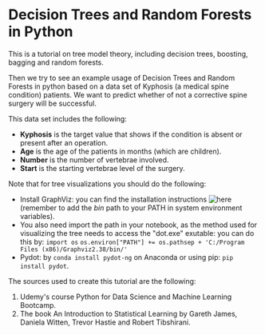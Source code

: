 # Decision Trees and Random Forests in Python
This is a tutorial on tree model theory, including decision trees, boosting, bagging and random forests. 

Then we try to see an example usage of Decision Trees and Random Forests in python based on a data set of Kyphosis (a medical spine condition) patients. We want to predict whether of not a corrective spine surgery will be successful.

This data set includes the following:
* __Kyphosis__ is the target value that shows if the condition is absent or present after an operation.
* __Age__  is the age of the patients in months (which are children).
* __Number__ is the number of vertebrae involved.
* __Start__ is the starting vertebrae level of the surgery.

Note that for tree visualizations you should do the following:
* Install GraphViz: you can find the installation instructions ![here](http://www.graphviz.org/download/) (remember to add the _bin_ path to your PATH in system environment variables).
* You also need import the path in your notebook, as the method used for visualizing the tree needs to access the "dot.exe" exutable: you can do this by:
`import os`
`os.environ["PATH"] += os.pathsep + 'C:/Program Files (x86)/Graphviz2.38/bin/'`
* Pydot: by `conda install pydot-ng` on Anaconda or using pip: `pip install pydot`.

The sources used to create this tutorial are the following:

  1.  Udemy's course Python for Data Science and Machine Learning Bootcamp.
  2.  The book An Introduction to Statistical Learning by Gareth James, Daniela Witten, Trevor Hastie and Robert Tibshirani.
